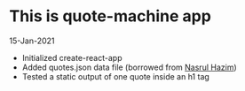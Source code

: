 # This is quote-machine app

15-Jan-2021
- Initialized create-react-app
- Added quotes.json data file (borrowed from [Nasrul Hazim](https://gist.github.com/nasrulhazim/54b659e43b1035215cd0ba1d4577ee80))
- Tested a static output of one quote inside an h1 tag